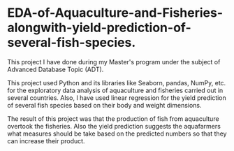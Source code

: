 # EDA-of-Aquaculture-and-Fisheries-alongwith-yield-prediction-of-several-fish-species.

This project I have done during my Master's program under the subject of Advanced Database Topic (ADT).

This project used Python and its libraries like Seaborn, pandas, NumPy, etc. for the exploratory data analysis of aquaculture and fisheries carried out in several countries.
Also, I have used linear regression for the yield prediction of several fish species based on their body and weight dimensions.

The result of this project was that the production of fish from aquaculture overtook the fisheries. Also the yield prediction suggests the aquafarmers what measures should be take based on the predicted numbers so 
that they can increase their product.
